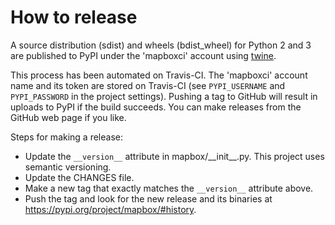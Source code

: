 # How to release

A source distribution (sdist) and wheels (bdist_wheel) for Python 2 and 3 are published to PyPI under the 'mapboxci' account
using [twine](https://twine.readthedocs.io/en/latest/index.html).

This process has been automated on Travis-CI. The 'mapboxci' account name and its token are stored on Travis-CI (see
`PYPI_USERNAME` and `PYPI_PASSWORD` in the project settings). Pushing a tag to GitHub will result in uploads to PyPI if the
build succeeds. You can make releases from the GitHub web page if you like.

Steps for making a release:

* Update the `__version__` attribute in mapbox/\_\_init\_\_.py. This project uses semantic versioning.
* Update the CHANGES file.
* Make a new tag that exactly matches the `__version__` attribute above.
* Push the tag and look for the new release and its binaries at https://pypi.org/project/mapbox/#history.

